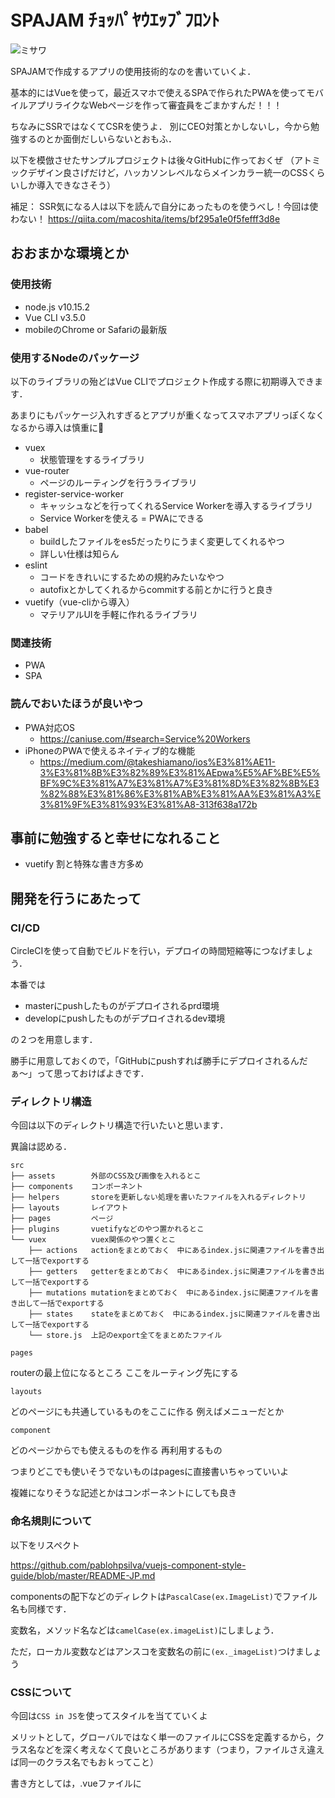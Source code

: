# SPAJAM ﾁｮｯﾊﾟﾔｳｴｯﾌﾞﾌﾛﾝﾄ
![ミサワ](https://livedoor.blogimg.jp/jigokuno_misawa/imgs/9/9/995804f2.gif) 

SPAJAMで作成するアプリの使用技術的なのを書いていくよ．

基本的にはVueを使って，最近スマホで使えるSPAで作られたPWAを使ってモバイルアプリライクなWebページを作って審査員をごまかすんだ！！！

ちなみにSSRではなくてCSRを使うよ．
別にCEO対策とかしないし，今から勉強するのとか面倒だしいらないとおもふ．

以下を模倣させたサンプルプロジェクトは後々GitHubに作っておくぜ
（アトミックデザイン良さげだけど，ハッカソンレベルならメインカラー統一のCSSくらいしか導入できなさそう）

補足：
SSR気になる人は以下を読んで自分にあったものを使うべし！今回は使わない！
https://qiita.com/macoshita/items/bf295a1e0f5fefff3d8e

## おおまかな環境とか
### 使用技術
- node.js v10.15.2
- Vue CLI v3.5.0
- mobileのChrome or Safariの最新版

### 使用するNodeのパッケージ
以下のライブラリの殆どはVue CLIでプロジェクト作成する際に初期導入できます．

あまりにもパッケージ入れすぎるとアプリが重くなってスマホアプリっぽくなくなるから導入は慎重に😤

- vuex 
    - 状態管理をするライブラリ
- vue-router
    - ページのルーティングを行うライブラリ
- register-service-worker
    - キャッシュなどを行ってくれるService Workerを導入するライブラリ
    - Service Workerを使える = PWAにできる
- babel
    - buildしたファイルをes5だったりにうまく変更してくれるやつ
    - 詳しい仕様は知らん 
- eslint
    - コードをきれいにするための規約みたいなやつ
    - autofixとかしてくれるからcommitする前とかに行うと良き
- vuetify（vue-cliから導入）
    - マテリアルUIを手軽に作れるライブラリ
### 関連技術
- PWA
- SPA

### 読んでおいたほうが良いやつ
- PWA対応OS
    - https://caniuse.com/#search=Service%20Workers
- iPhoneのPWAで使えるネイティブ的な機能
    - https://medium.com/@takeshiamano/ios%E3%81%AE11-3%E3%81%8B%E3%82%89%E3%81%AEpwa%E5%AF%BE%E5%BF%9C%E3%81%A7%E3%81%A7%E3%81%8D%E3%82%8B%E3%82%88%E3%81%86%E3%81%AB%E3%81%AA%E3%81%A3%E3%81%9F%E3%81%93%E3%81%A8-313f638a172b

## 事前に勉強すると幸せになれること
- vuetify       割と特殊な書き方多め

## 開発を行うにあたって
### CI/CD
CircleCIを使って自動でビルドを行い，デプロイの時間短縮等につなげましょう．

本番では
- masterにpushしたものがデプロイされるprd環境
- developにpushしたものがデプロイされるdev環境

の２つを用意します．

勝手に用意しておくので，「GitHubにpushすれば勝手にデプロイされるんだぁ〜」って思っておけばよきです．

### ディレクトリ構造
今回は以下のディレクトリ構造で行いたいと思います．

異論は認める．
```
src
├── assets        外部のCSS及び画像を入れるとこ
├── components    コンポーネント
├── helpers       storeを更新しない処理を書いたファイルを入れるディレクトリ
├── layouts       レイアウト
├── pages         ページ
├── plugins       vuetifyなどのやつ置かれるとこ
└── vuex          vuex関係のやつ置くとこ
    ├── actions   actionをまとめておく　中にあるindex.jsに関連ファイルを書き出して一括でexportする
    ├── getters   getterをまとめておく　中にあるindex.jsに関連ファイルを書き出して一括でexportする
    ├── mutations mutationをまとめておく　中にあるindex.jsに関連ファイルを書き出して一括でexportする
    ├── states    stateをまとめておく　中にあるindex.jsに関連ファイルを書き出して一括でexportする
    └── store.js  上記のexport全てをまとめたファイル
```

`pages`

routerの最上位になるところ
ここをルーティング先にする

`layouts`

どのページにも共通しているものをここに作る
例えばメニューだとか

`component`

どのページからでも使えるものを作る
再利用するもの


つまりどこでも使いそうでないものはpagesに直接書いちゃっていいよ

複雑になりそうな記述とかはコンポーネントにしても良き

### 命名規則について
以下をリスペクト

https://github.com/pablohpsilva/vuejs-component-style-guide/blob/master/README-JP.md

componentsの配下などのディレクトは`PascalCase(ex.ImageList)`でファイル名も同様です．

変数名，メソッド名などは`camelCase(ex.imageList)`にしましょう．

ただ，ローカル変数などはアンスコを変数名の前に`(ex._imageList)`つけましょう


### CSSについて
今回は`CSS in JS`を使ってスタイルを当てていくよ

メリットとして，グローバルではなく単一のファイルにCSSを定義するから，クラス名などを深く考えなくて良いところがあります（つまり，ファイルさえ違えば同一のクラス名でもおｋってこと）

書き方としては，.vueファイルに<style>タグを使って記述していきましょう．

### TESTについて
ハッカソンなのでしません

## サンプルプロジェクトの実行
以上のことを模倣したProjectを置いておきます．

TBA...


## コマンド一覧
### 初期インストール
```
$ npm install
```
### ローカルで動かす
```
$ npm run serve
```
### 実際にビルドする
```
$ npm run build
```
### lintにあわせて修正する
```
$ npm run lint
```

